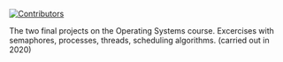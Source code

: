 [![Contributors](https://img.shields.io/github/contributors/panagiotisNK/Leitourgika_1)](https://github.com/panagiotisNK/Leitourgika_1/contributors)

The two final projects on the Operating Systems course. Excercises with semaphores, processes, threads, scheduling algorithms. (carried out in 2020)
